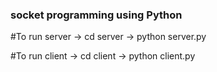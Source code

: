 ### socket programming using Python


#To run server
-> cd server
-> python server.py


#To run client
-> cd client
-> python client.py
